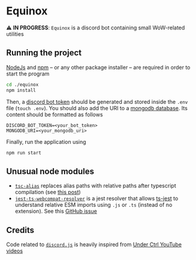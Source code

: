 # Equinox

:warning: **IN PROGRESS**: `Equinox` is a discord bot containing small WoW-related utilities

## Running the project

[NodeJs](https://nodejs.org/en/) and [npm](https://www.npmjs.com/) – or any other package installer – are required in order to start the program

```bash
cd ./equinox
npm install
```

Then, a [discord bot token]() should be generated and stored inside the `.env` file (`touch .env`). You should also add the URI to a [mongodb database](https://cloud.mongodb.com). Its content should be formatted as follows

```
DISCORD_BOT_TOKEN=<your_bot_token>
MONGODB_URI=<your_mongodb_uri>
```

Finally, run the application using

```bash
npm run start
```


## Unusual node modules

- [`tsc-alias`](https://www.npmjs.com/package/tsc-alias) replaces alias paths with relative paths after typescript compilation (see [this post](https://stackoverflow.com/questions/59179787/tsc-doesnt-compile-alias-paths))
- [`jest-ts-webcompat-resolver`](https://www.npmjs.com/package/jest-ts-webcompat-resolver) is a jest resolver that allows [ts-jest](https://kulshekhar.github.io/ts-jest/docs/getting-started/installation/) to understand relative ESM imports using `.js` or `.ts` (instead of no extension). See this [GitHub issue](https://github.com/kulshekhar/ts-jest/issues/1057)


## Credits

Code related to [`discord.js`](https://discord.js.org/) is heavily inspired from [Under Ctrl YouTube videos](https://www.youtube.com/watch?v=KZ3tIGHU314&list=PLpmb-7WxPhe0ZVpH9pxT5MtC4heqej8Es)
